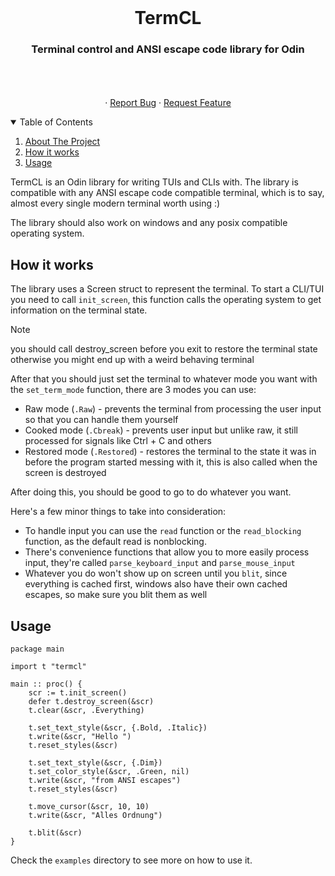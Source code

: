 <!-- PROJECT LOGO -->
<br />
<p align="center">
  <h1 align="center">TermCL</h1>
  <h3 align="center">Terminal control and ANSI escape code library for Odin</h3>
  <p align="center">
    <br />
    <!-- TODO: Add docs link later -->
    <!-- <a href="https://github.com/RaphGL/TermCL"><strong>Explore the docs »</strong></a> -->
    <br />
    <br />
    ·
    <a href="https://github.com/RaphGL/TermCL/issues">Report Bug</a>
    ·
    <a href="https://github.com/RaphGL/TermCL/issues">Request Feature</a>
  </p>
</p>

<!-- TABLE OF CONTENTS -->
<details open="open">
  <summary>Table of Contents</summary>
  <ol>
    <li>
      <a href="#about-the-project">About The Project</a>
    </li>
    <li><a href="#how-it-works">How it works</a></li>
    <li><a href="#usage">Usage</a></li>
  </ol>
</details>

<!-- ABOUT THE PROJECT -->

TermCL is an Odin library for writing TUIs and CLIs with.
The library is compatible with any ANSI escape code compatible terminal, which is to say, almost every single modern terminal worth using :)

The library should also work on windows and any posix compatible operating system.

## How it works
The library uses a Screen struct to represent the terminal. To start a CLI/TUI you need to call `init_screen`,
this function calls the operating system to get information on the terminal state.

> [!NOTE]
> you should call destroy_screen before you exit to restore the terminal state otherwise you might end up with a weird behaving terminal

After that you should just set the terminal to whatever mode you want with the `set_term_mode` function, there are 3 modes you can use:
- Raw mode (`.Raw`) - prevents the terminal from processing the user input so that you can handle them yourself
- Cooked mode (`.Cbreak`) - prevents user input but unlike raw, it still processed for signals like Ctrl + C and others
- Restored mode (`.Restored`) - restores the terminal to the state it was in before the program started messing with it, this is also called when the screen is destroyed

After doing this, you should be good to go to do whatever you want.

Here's a few minor things to take into consideration:
- To handle input you can use the `read` function or the `read_blocking` function, as the default read is nonblocking.
- There's convenience functions that allow you to more easily process input, they're called `parse_keyboard_input` and `parse_mouse_input`
- Whatever you do won't show up on screen until you `blit`, since everything is cached first, windows also have their own cached escapes, so make sure you blit them as well

## Usage

```odin
package main

import t "termcl"

main :: proc() {
    scr := t.init_screen()
    defer t.destroy_screen(&scr)
    t.clear(&scr, .Everything)

    t.set_text_style(&scr, {.Bold, .Italic})
    t.write(&scr, "Hello ")
    t.reset_styles(&scr)

    t.set_text_style(&scr, {.Dim})
    t.set_color_style(&scr, .Green, nil)
    t.write(&scr, "from ANSI escapes")
    t.reset_styles(&scr)

    t.move_cursor(&scr, 10, 10)
    t.write(&scr, "Alles Ordnung")

    t.blit(&scr)
}
```

Check the `examples` directory to see more on how to use it.  
